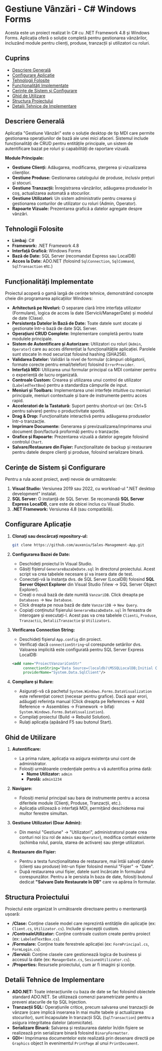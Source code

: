 # Gestiune Vânzări - C# Windows Forms

Acesta este un proiect realizat în C# cu .NET Framework 4.8 și Windows Forms. Aplicația oferă o soluție completă pentru gestionarea vânzărilor, incluzând module pentru clienți, produse, tranzacții și utilizatori cu roluri.

## Cuprins
- [Descriere Generală](#descriere-generală)
- [Configurare Aplicație](#pași_pentru_configurare)
- [Tehnologii Folosite](#tehnologii-folosite)
- [Funcționalități Implementate](#funcționalități-implementate)
- [Cerințe de Sistem și Configurare](#cerințe-de-sistem-și-configurare)
- [Ghid de Utilizare](#ghid-de-utilizare)
- [Structura Proiectului](#structura-proiectului)
- [Detalii Tehnice de Implementare](#detalii-tehnice-de-implementare)

## Descriere Generală

Aplicația "Gestiune Vânzări" este o soluție desktop de tip MDI care permite gestionarea operațiunilor de bază ale unei mici afaceri. Sistemul include funcționalități de CRUD pentru entitățile principale, un sistem de autentificare bazat pe roluri și capabilități de raportare vizuală.

**Module Principale:**
- **Gestiune Clienți:** Adăugarea, modificarea, ștergerea și vizualizarea clienților.
- **Gestiune Produse:** Gestionarea catalogului de produse, inclusiv prețuri și stocuri.
- **Gestiune Tranzacții:** Înregistrarea vânzărilor, adăugarea produselor în coș, actualizarea automată a stocurilor.
- **Gestiune Utilizatori:** Un sistem administrativ pentru crearea și gestionarea conturilor de utilizator cu roluri (Admin, Operator).
- **Rapoarte Vizuale:** Prezentarea grafică a datelor agregate despre vânzări.

## Tehnologii Folosite
- **Limbaj:** C#
- **Framework:** .NET Framework 4.8
- **Interfață Grafică:** Windows Forms
- **Bază de Date:** SQL Server (recomandat Express sau LocalDB)
- **Acces la Date:** ADO.NET (folosind `SqlConnection`, `SqlCommand`, `SqlTransaction` etc.)

## Funcționalități Implementate

Proiectul acoperă o gamă largă de cerințe tehnice, demonstrând concepte cheie din programarea aplicațiilor Windows:

- **Arhitectură pe Niveluri:** O separare clară între interfața utilizator (Formulare), logica de acces la date (Servicii/ManagerDate) și modelul de date (Clase).
- **Persistența Datelor în Bază de Date:** Toate datele sunt stocate și gestionate într-o bază de date SQL Server.
- **Operațiuni CRUD Complete:** Implementare completă pentru toate modulele principale.
- **Sistem de Autentificare și Autorizare:** Utilizatori cu roluri (`Admin`, `Operator`) care au acces diferențiat la funcționalitățile aplicației. Parolele sunt stocate în mod securizat folosind hashing (SHA256).
- **Validarea Datelor:** Validări la nivel de formular (câmpuri obligatorii, formate corecte pentru email/telefon) folosind `ErrorProvider`.
- **Interfață MDI:** Utilizarea unui formular principal ca MDI container pentru o experiență de lucru organizată.
- **Controale Custom:** Crearea și utilizarea unui control de utilizator (`LabeledTextBox`) pentru a standardiza câmpurile de input.
- **Meniuri și Toolbars:** Implementarea unei interfețe intuitive cu meniuri principale, meniuri contextuale și bare de instrumente pentru acces rapid.
- **Acceleratori de la Tastatură:** Suport pentru shortcut-uri (ex: Ctrl+S pentru salvare) pentru o productivitate sporită.
- **Drag & Drop:** Funcționalitate interactivă pentru adăugarea produselor într-o tranzacție.
- **Imprimare Documente:** Generarea și previzualizarea/imprimarea unui document (bon/factură proformă) pentru o tranzacție.
- **Grafice și Rapoarte:** Prezentarea vizuală a datelor agregate folosind controlul `Chart`.
- **Salvare/Restaurare din Fișier:** Funcționalitate de backup și restaurare pentru datele despre clienți și produse, folosind serializare binară.

## Cerințe de Sistem și Configurare

Pentru a rula acest proiect, aveți nevoie de următoarele:

1.  **Visual Studio:** Versiunea 2019 sau 2022, cu workload-ul ".NET desktop development" instalat.
2.  **SQL Server:** O instanță de SQL Server. Se recomandă **SQL Server Express LocalDB**, care este de obicei inclus cu Visual Studio.
3.  **.NET Framework:** Versiunea 4.8 (sau compatibilă).

## Configurare Aplicație

1.  **Clonați sau descărcați repository-ul:**
    ```bash
    git clone https://github.com/auxeniu/Sales-Management-App.git
    ```

2.  **Configurarea Bazei de Date:**
    *   Deschideți proiectul în Visual Studio.
    *   Găsiți fișierul `GenerareBazaDeDate.sql` în directorul proiectului. Acest script va crea tabelele necesare și va insera date de test.
    *   Conectați-vă la instanța dvs. de SQL Server (LocalDB) folosind **SQL Server Object Explorer** din Visual Studio (View -> SQL Server Object Explorer).
    *   Creați o nouă bază de date numită `VanzariDB`. Click dreapta pe `Databases` -> `New Database`.
    *   Click dreapta pe noua bază de date `VanzariDB` -> `New Query`.
    *   Copiați conținutul fișierului `GenerareBazaDeDate.sql` în fereastra de interogare și executați-l. Acest pas va crea tabelele `Clienti`, `Produse`, `Tranzactii`, `DetaliiTranzactie` și `Utilizatori`.

3.  **Verificarea Connection String:**
    *   Deschideți fișierul `App.config` din proiect.
    *   Verificați dacă `connectionString`-ul corespunde setărilor dvs. Valoarea implicită este configurată pentru SQL Server Express LocalDB:
      ```xml
      <add name="ProiectVanzariConStr" 
           connectionString="Data Source=(localdb)\MSSQLLocalDB;Initial Catalog=VanzariDB;Integrated Security=True;" 
           providerName="System.Data.SqlClient"/>
      ```

4.  **Compilare și Rulare:**
    *   Asigurați-vă că pachetul `System.Windows.Forms.DataVisualization` este referențiat corect (necesar pentru grafice). Dacă apar erori, adăugați referința manual (Click dreapta pe References -> Add Reference -> Assemblies -> Framework -> bifați `System.Windows.Forms.DataVisualization`).
    *   Compilați proiectul (Build -> Rebuild Solution).
    *   Rulați aplicația (apăsând F5 sau butonul Start).

## Ghid de Utilizare

1.  **Autentificare:**
    *   La prima rulare, aplicația va asigura existența unui cont de administrator.
    *   Folosiți următoarele credențiale pentru a vă autentifica prima dată:
        *   **Nume Utilizator:** `admin`
        *   **Parolă:** `admin1234`

2.  **Navigare:**
    *   Folosiți meniul principal sau bara de instrumente pentru a accesa diferitele module (Clienți, Produse, Tranzacții, etc.).
    *   Aplicația utilizează o interfață MDI, permițând deschiderea mai multor ferestre simultan.

3.  **Gestiune Utilizatori (Doar Admin):**
    *   Din meniul "Gestiune" -> "Utilizatori", administratorul poate crea conturi noi (cu rol de `Admin` sau `Operator`), modifica conturi existente (schimba rolul, parola, starea de activare) sau șterge utilizatori.

4.  **Restaurare din Fișier:**
    *   Pentru a testa funcționalitatea de restaurare, mai întâi salvați datele (clienți sau produse) într-un fișier folosind meniul "Fișier" -> "Date".
    *   După restaurarea unui fișier, datele sunt încărcate în formularul corespunzător. Pentru a le persista în baza de date, folosiți butonul dedicat **"Salvare Date Restaurate în DB"** care va apărea în formular.

## Structura Proiectului
Proiectul este organizat în următoarele directoare pentru o mentenanță ușoară:
- **/Clase:** Conține clasele model care reprezintă entitățile din aplicație (ex: `Client.cs`, `Utilizator.cs`). Include și excepții custom.
- **/ControaleUtilizator:** Conține controale custom create pentru proiect (ex: `LabeledTextBox.cs`).
- **/Formulare:** Conține toate ferestrele aplicației (ex: `FormPrincipal.cs`, `FormLogin.cs`).
- **/Servicii:** Conține clasele care gestionează logica de business și accesul la date (ex: `ManagerDate.cs`, `SesiuneUtilizator.cs`).
- **/Properties:** Resursele proiectului, cum ar fi imagini și iconițe.

## Detalii Tehnice de Implementare
- **ADO.NET:** Toate interacțiunile cu baza de date se fac folosind obiectele standard ADO.NET. Se utilizează comenzi parametrizate pentru a preveni atacurile de tip SQL Injection.
- **Tranzacții SQL:** Operațiunile critice, precum salvarea unei tranzacții de vânzare (care implică inserarea în mai multe tabele și actualizarea stocurilor), sunt încapsulate în tranzacții SQL (`SqlTransaction`) pentru a asigura integritatea datelor (atomicitate).
- **Serializare Binară:** Salvarea și restaurarea datelor în/din fișiere se realizează prin serializare binară folosind `BinaryFormatter`.
- **GDI+:** Imprimarea documentelor este realizată prin desenare directă pe `Graphics` object în evenimentul `PrintPage` al unui `PrintDocument`.
